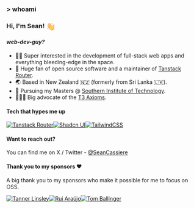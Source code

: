 ### > whoami

### Hi, I'm Sean! <img src="https://raw.githubusercontent.com/heydrdev/devtools/main/emojis/telegram/waving-hand.gif" height="25" width="25" align="center" />

#### *web-dev-guy?*

* 👨‍💻 Super interested in the development of full-stack web apps and everything bleeding-edge in the space.
* 🤝 Huge fan of open source software and a maintainer of [Tanstack Router](https://github.com/Tanstack/Router).
* 🌏 Based in New Zealand 🇳🇿 (formerly from Sri Lanka 🇱🇰).
* 📖 Pursuing my Masters @ [Southern Institute of Technology](https://www.sit.ac.nz).
* 👨🏼‍🏫 Big advocate of the [T3 Axioms](https://github.com/t3-oss/create-t3-app#t3-axioms).

#### Tech that hypes me up

<div style="display: flex; flex-wrap: wrap;">
  <a href="https://tanstack.com/router"><img src="https://avatars.githubusercontent.com/u/72518640?s=200&v=4" width="48" height="48" alt="Tanstack Router" /></a>
  <a href="https://ui.shadcn.com"><img src="https://avatars.githubusercontent.com/u/139895814?s=48&v=4" width="48" height="48" alt="Shadcn UI" /></a>
  <a href="https://www.tailwindcss.com"><img src="https://raw.githubusercontent.com/danielcranney/readme-generator/main/public/icons/skills/tailwindcss-colored.svg" width="48" height="48" alt="TailwindCSS" /></a>
</div>

#### Want to reach out?

You can find me on X / Twitter - [@SeanCassiere](https://x.com/SeanCassiere)

#### Thank you to my sponsors ❤️

A big thank you to my sponsors who make it possible for me to focus on OSS.

<div style="display: flex; flex-wrap: wrap;">
<!-- sponsors -->
  <a href="https://github.com/tannerlinsley"><img src="https:&#x2F;&#x2F;avatars.githubusercontent.com&#x2F;u&#x2F;5580297?u&#x3D;698226e4ff99a96ceb9e8d78eb797733b6aaf03b&amp;v&#x3D;4" width="60px" alt="Tanner Linsley" /></a>
  <a href="https://github.com/ruiaraujo012"><img src="https:&#x2F;&#x2F;avatars.githubusercontent.com&#x2F;u&#x2F;16304685?u&#x3D;021ecf85f228857841456507ac996b10b06edf5d&amp;v&#x3D;4" width="60px" alt="Rui Araújo" /></a>
  <a href="https://github.com/thomasballinger"><img src="https:&#x2F;&#x2F;avatars.githubusercontent.com&#x2F;u&#x2F;458879?u&#x3D;4b045ac75d721b6ac2b42a74d7d37f61f0414031&amp;v&#x3D;4" width="60px" alt="Tom Ballinger" /></a>
<!-- sponsors -->
</div>
